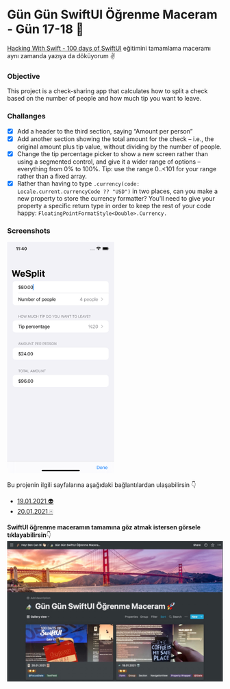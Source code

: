 # Gün Gün SwiftUI Öğrenme Maceram - Gün 17-18 🚀
[Hacking With Swift - 100 days of SwiftUI](https://www.hackingwithswift.com/100/swiftui) eğitimini tamamlama maceramı aynı zamanda yazıya da döküyorum ✌️

### Objective
This project is a check-sharing app that calculates how to split a check based on the number of people and how much tip you want to leave.

### Challanges
- [x] Add a header to the third section, saying “Amount per person”
- [x] Add another section showing the total amount for the check – i.e., the original amount plus tip value, without dividing by the number of people.
- [x] Change the tip percentage picker to show a new screen rather than using a segmented control, and give it a wider range of options – everything from 0% to 100%. Tip: use the range 0..<101 for your range rather than a fixed array.
- [x] Rather than having to type `.currency(code: Locale.current.currencyCode ?? "USD")` in two places, can you make a new property to store the currency formatter? You’ll need to give your property a specific return type in order to keep the rest of your code happy: `FloatingPointFormatStyle<Double>.Currency.`

### Screenshots
<img src="Screenshots/1.png" width="250" />

Bu projenin ilgili sayfalarına aşağıdaki bağlantılardan ulaşabilirsin 👇
* [19.01.2021 👽](https://canbi.me/19-01-2021-a5a1f9aac3454a08a296b501d2a27a01)
* [20.01.2021 🀄](https://canbi.me/20-01-2021-05f17d4c0ca844aaa058c85d5247b941)

**SwiftUI öğrenme maceramın tamamına göz atmak istersen görsele tıklayabilirsin**👇
[![name2](../Images/gungunswiftui.jpg)](https://canbi.me/gun-gun-swiftui-ogrenme-maceram)
